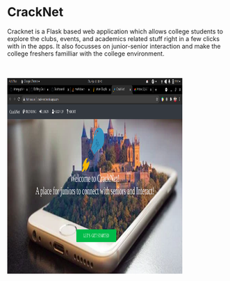 # CrackNet

Cracknet is a Flask based web application which allows college students to explore the clubs, events, and academics related stuff right in a few clicks with in the apps. It also focusses on junior-senior interaction and make the college freshers familliar with the college environment.

<br><br>
  <img src="/Screenshot from 2021-04-08 18-40-13.png" width="80%" height="450px">
